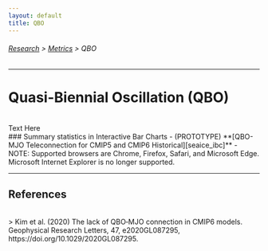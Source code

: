 ```yaml
---
layout: default
title: QBO
---
```

###### [Research][research] > [Metrics][metrics] > QBO
---

# Quasi-Biennial Oscillation (QBO)
<br/>
Text Here

<br/>
### Summary statistics in Interactive Bar Charts
  - (PROTOTYPE) **[QBO-MJO Teleconnection for CMIP5 and CMIP6 Historical][seaice_ibc]**
  - NOTE: Supported browsers are Chrome, Firefox, Safari, and Microsoft Edge. Microsoft Internet Explorer is no longer supported.

---

## References
<br/>
>  Kim et al. (2020) The lack of QBO‐MJO connection in CMIP6 models. Geophysical Research Letters, 47, e2020GL087295, https://doi.org/10.1029/2020GL087295.

[qbo-mjo_ibc]: https://pcmdi.llnl.gov/pmp-preliminary-results/graphics/qbo-mjo/qbo_mjo_cmip5and6_v20241105.html

[research]:{{site.baseurl}}/research
[metrics]:{{site.baseurl}}/research/metrics
